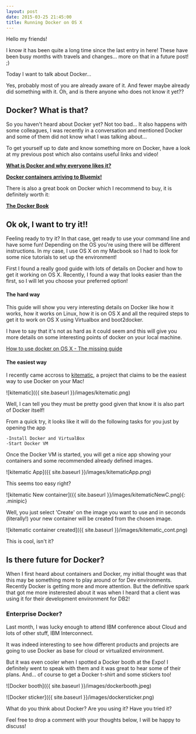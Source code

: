 ```yaml
---
layout: post
date: 2015-03-25 21:45:00
title: Running Docker on OS X
---
```


Hello my friends!

I know it has been quite a long time since the last entry in here!
These have been busy months with travels and changes... more on that in a future post! ;)

Today I want to talk about Docker...

Yes, probably most of you are already aware of it. And fewer maybe already did something with it. Oh, and is there anyone who does not know it yet??

## Docker? What is that?

So you haven't heard about Docker yet? Not too bad... 
It also happens with some colleagues, I was recently in a conversation and mentioned Docker and some of them did not know what I was talking about...

To get yourself up to date and know something more on Docker, have a look at my previous post which also contains useful links and video!

**[What is Docker and why everyone likes it?](http://sisteming.github.io/2014/12/03/What%20is%20Docker%20and%20why%20everyone%20likes%20it%3F/)**

**[Docker containers arriving to Bluemix!](http://sisteming.github.io/2014/12/05/Docker%20containers%20arriving%20to%20BlueMix/)**

There is also a great book on Docker which I recommend to buy, it is definitely worth it:

**[The Docker Book](http://www.dockerbook.com/)**


## Ok ok, I want to try it!!

Feeling ready to try it? In that case, get ready to use your command line and have some fun!
Depending on the OS you're using there will be different instructions. 
In my case, I use OS X on my Macbook so I had to look for some nice tutorials to set up the environment!

First I found a really good guide with lots of details on Docker and how to get it working on OS X. Recently, I found a way that looks easier than the first, so I will let you choose your preferred option! 

#### The hard way

This guide will show you very interesting details on Docker like how it works, how it works on Linux, how it is on OS X and all the required steps to get it to work on OS X using Virtualbox and boot2docker. 

I have to say that it's not as hard as it could seem and this will give you more details on some interesting points of docker on your local machine.

[How to use docker on OS X - The missing guide](http://viget.com/extend/how-to-use-docker-on-os-x-the-missing-guide)

#### The easiest way

I recently came accross to [kitematic](https://kitematic.com/), a project that claims to be the easiest way to use Docker on your Mac!

![kitematic]({{ site.baseurl }}/images/kitematic.png)

Well, I can tell you they must be pretty good given that know it is also part of Docker itself!

From a quick try, it looks like it will do the following tasks for you just by opening the app

	-Install Docker and VirtualBox
	-Start Docker VM
	
Once the Docker VM is started, you will get a nice app showing your containers and some recommended already defined images. 

![kitematic App]({{ site.baseurl }}/images/kitematicApp.png)

This seems too easy right? 

![kitematic New container]({{ site.baseurl }}/images/kitematicNewC.png){: .minipic}

Well, you just select 'Create' on the image you want to use and in seconds (literally!) your new container will be created from the chosen image.

![kitematic container created]({{ site.baseurl }}/images/kitematic_cont.png)

This is cool, isn't it?

## Is there future for Docker?

When I first heard about containers and Docker, my initial thought was that this may be something more to play around or for Dev environments.
Recently Docker is getting more and more attention. But the definitive spark that got me more insterested about it was when I heard that a client was using it for their development environment for DB2!

### Enterprise Docker?

Last month, I was lucky enough to attend IBM conference about Cloud and lots of other stuff, IBM Interconnect. 

It was indeed interesting to see how different products and projects are going to use Docker as base for cloud or virtualized environment.

But it was even cooler when I spotted a Docker booth at the Expo! I definitely went to speak with them and it was great to hear some of their plans. And... of course to get a Docker t-shirt and some stickers too!

![Docker booth]({{ site.baseurl }}/images/dockerbooth.jpeg)

![Docker sticker]({{ site.baseurl }}/images/dockersticker.png)

What do you think about Docker? Are you using it? Have you tried it? 

Feel free to drop a comment with your thoughts below, I will be happy to discuss!


